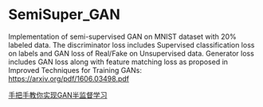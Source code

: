 # SemiSuper_GAN
Implementation of semi-supervised GAN on MNIST dataset with 20% labeled data. The discriminator loss includes Supervised classification loss on labels and GAN loss of Real/Fake on Unsupervised data. Generator loss includes GAN loss along with feature matching loss as proposed in Improved Techniques for Training GANs: https://arxiv.org/pdf/1606.03498.pdf


[手把手教你实现GAN半监督学习](https://cloud.tencent.com/developer/article/1052806)
